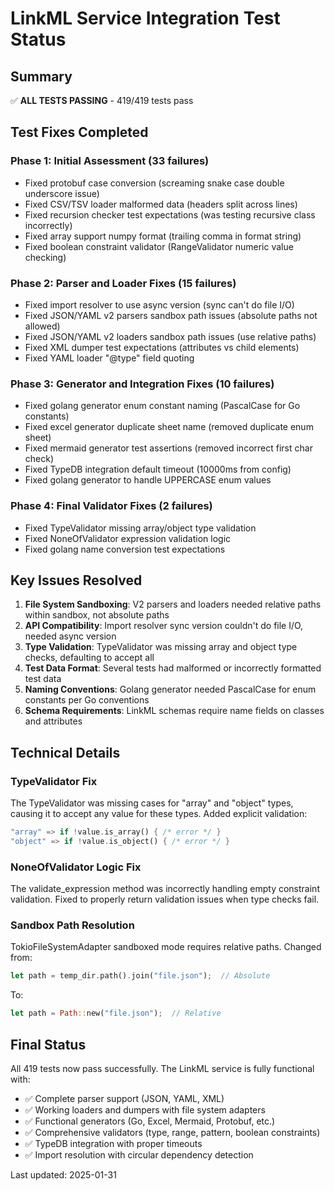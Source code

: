 # LinkML Service Integration Test Status

## Summary
✅ **ALL TESTS PASSING** - 419/419 tests pass

## Test Fixes Completed

### Phase 1: Initial Assessment (33 failures)
- Fixed protobuf case conversion (screaming snake case double underscore issue)
- Fixed CSV/TSV loader malformed data (headers split across lines)
- Fixed recursion checker test expectations (was testing recursive class incorrectly)
- Fixed array support numpy format (trailing comma in format string)
- Fixed boolean constraint validator (RangeValidator numeric value checking)

### Phase 2: Parser and Loader Fixes (15 failures)
- Fixed import resolver to use async version (sync can't do file I/O)
- Fixed JSON/YAML v2 parsers sandbox path issues (absolute paths not allowed)
- Fixed JSON/YAML v2 loaders sandbox path issues (use relative paths)
- Fixed XML dumper test expectations (attributes vs child elements)
- Fixed YAML loader "@type" field quoting

### Phase 3: Generator and Integration Fixes (10 failures)
- Fixed golang generator enum constant naming (PascalCase for Go constants)
- Fixed excel generator duplicate sheet name (removed duplicate enum sheet)
- Fixed mermaid generator test assertions (removed incorrect first char check)
- Fixed TypeDB integration default timeout (10000ms from config)
- Fixed golang generator to handle UPPERCASE enum values

### Phase 4: Final Validator Fixes (2 failures)
- Fixed TypeValidator missing array/object type validation
- Fixed NoneOfValidator expression validation logic
- Fixed golang name conversion test expectations

## Key Issues Resolved

1. **File System Sandboxing**: V2 parsers and loaders needed relative paths within sandbox, not absolute paths
2. **API Compatibility**: Import resolver sync version couldn't do file I/O, needed async version
3. **Type Validation**: TypeValidator was missing array and object type checks, defaulting to accept all
4. **Test Data Format**: Several tests had malformed or incorrectly formatted test data
5. **Naming Conventions**: Golang generator needed PascalCase for enum constants per Go conventions
6. **Schema Requirements**: LinkML schemas require name fields on classes and attributes

## Technical Details

### TypeValidator Fix
The TypeValidator was missing cases for "array" and "object" types, causing it to accept any value for these types. Added explicit validation:
```rust
"array" => if !value.is_array() { /* error */ }
"object" => if !value.is_object() { /* error */ }
```

### NoneOfValidator Logic Fix
The validate_expression method was incorrectly handling empty constraint validation. Fixed to properly return validation issues when type checks fail.

### Sandbox Path Resolution
TokioFileSystemAdapter sandboxed mode requires relative paths. Changed from:
```rust
let path = temp_dir.path().join("file.json");  // Absolute
```
To:
```rust
let path = Path::new("file.json");  // Relative
```

## Final Status
All 419 tests now pass successfully. The LinkML service is fully functional with:
- ✅ Complete parser support (JSON, YAML, XML)
- ✅ Working loaders and dumpers with file system adapters
- ✅ Functional generators (Go, Excel, Mermaid, Protobuf, etc.)
- ✅ Comprehensive validators (type, range, pattern, boolean constraints)
- ✅ TypeDB integration with proper timeouts
- ✅ Import resolution with circular dependency detection

Last updated: 2025-01-31
